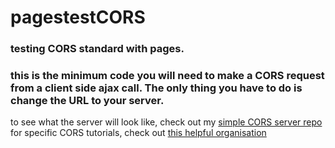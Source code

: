 # pagestestCORS
### testing CORS standard with pages.
### this is the minimum code you will need to make a CORS request from a client side ajax call. The only thing you have to do is change the URL to your server.


to see what the server will look like, check out my [simple CORS server repo](https://github.com/JackRometty/CORSserver2)
for specific CORS tutorials, check out [this helpful organisation](http://enable-cors.org/)
